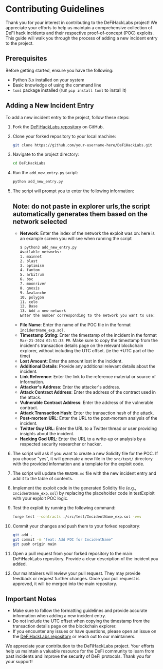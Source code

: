 # Contributing Guidelines

Thank you for your interest in contributing to the DeFiHackLabs project! We appreciate your efforts to help us maintain a comprehensive collection of DeFi hack incidents and their respective proof-of-concept (POC) exploits. This guide will walk you through the process of adding a new incident entry to the project.

## Prerequisites

Before getting started, ensure you have the following:

- Python 3.x installed on your system
- Basic knowledge of using the command line
- `toml` package installed (run `pip install toml` to install it)

## Adding a New Incident Entry

To add a new incident entry to the project, follow these steps:

1. Fork the [DeFiHackLabs repository](https://github.com/SunWeb3Sec/DeFiHackLabs) on GitHub.

2. Clone your forked repository to your local machine:
   ```bash
   git clone https://github.com/your-username-here/DeFiHackLabs.git
   ```

3. Navigate to the project directory:
   ```bash
   cd DeFiHackLabs
   ```

4. Run the `add_new_entry.py` script:
   ```bash
   python add_new_entry.py
   ```

5. The script will prompt you to enter the following information:
   ## Note: do not paste in explorer urls,the script automatically generates them based on the network selected
   - **Network**: Enter the index of the network the exploit was on: here is an example screen you will see when running the script
      ```bash
      $ python3 add_new_entry.py 
      Available networks:
      1. mainnet
      2. blast
      3. optimism
      4. fantom
      5. arbitrum
      6. bsc
      7. moonriver
      8. gnosis
      9. Avalanche
      10. polygon
      11. celo
      12. Base
      13. Add a new network
      Enter the number corresponding to the network you want to use:
      ```
   - **File Name**: Enter the name of the POC file in the format `IncidentName_exp.sol`.
   - **Timestamp String**: Enter the timestamp of the incident in the format `Mar-21-2024 02:51:33 PM`. Make sure to copy the timestamp from the incident's transaction details page on the relevant blockchain explorer, without including the UTC offset. (ie the +UTC part of the time)
   - **Lost Amount**: Enter the amount lost in the incident.
   - **Additional Details**: Provide any additional relevant details about the incident.
   - **Link Reference**: Enter the link to the reference material or source of information.
   - **Attacker's Address**: Enter the attacker's address.
   - **Attack Contract Address**: Enter the address of the contract used in the attack.
   - **Vulnerable Contract Address**: Enter the address of the vulnerable contract.
   - **Attack Transaction Hash**: Enter the transaction hash of the attack.
   - **Post-mortem URL**: Enter the URL to the post-mortem analysis of the incident.
   - **Twitter Guy URL**: Enter the URL to a Twitter thread or user providing insights about the incident.
   - **Hacking God URL**: Enter the URL to a write-up or analysis by a respected security researcher or hacker.

6. The script will ask if you want to create a new Solidity file for the POC. If you choose "yes", it will generate a new file in the `src/test/` directory with the provided information and a template for the exploit code.

7. The script will update the `README.md` file with the new incident entry and add it to the table of contents.

8. Implement the exploit code in the generated Solidity file (e.g., `IncidentName_exp.sol`) by replacing the placeholder code in testExploit with your exploit POC logic.

9. Test the exploit by running the following command:
   ```bash
   forge test --contracts ./src/test/IncidentName_exp.sol -vvv
   ```

10. Commit your changes and push them to your forked repository:
    ```bash
    git add .
    git commit -m "feat: Add POC for IncidentName"
    git push origin main
    ```

11. Open a pull request from your forked repository to the main DeFiHackLabs repository. Provide a clear description of the incident you added.

12. Our maintainers will review your pull request. They may provide feedback or request further changes. Once your pull request is approved, it will be merged into the main repository.

## Important Notes

- Make sure to follow the formatting guidelines and provide accurate information when adding a new incident entry.
- Do not include the UTC offset when copying the timestamp from the transaction details page on the blockchain explorer.
- If you encounter any issues or have questions, please open an issue on the [DeFiHackLabs repository](https://github.com/SunWeb3Sec/DeFiHackLabs/issues) or reach out to our maintainers.

We appreciate your contribution to the DeFiHackLabs project. Your efforts help us maintain a valuable resource for the DeFi community to learn from past incidents and improve the security of DeFi protocols. Thank you for your support!